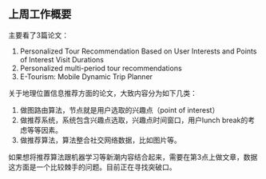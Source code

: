 ## 上周工作概要
主要看了3篇论文：
1. Personalized Tour Recommendation Based on User Interests and Points of Interest Visit Durations
2. Personalized multi-period tour recommendations
3. E-Tourism: Mobile Dynamic Trip Planner

关于地理位置信息推荐方面的论文，大致内容分为如下几类：
1. 做图路由算法，节点就是用户选取的兴趣点（point of interest）
2. 做推荐系统，系统包含兴趣点选取，兴趣点时间窗口，用户lunch break的考虑等等因素。
3. 做推荐算法，算法整合社交网络数据，比如图片等。

如果想将推荐算法跟机器学习等新潮内容结合起来，需要在第3点上做文章，数据这方面是一个比较棘手的问题。目前正在寻找突破口。
